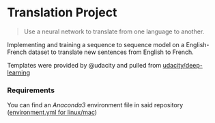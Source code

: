 # Translation Project
> Use a neural network to translate from one language to another.

Implementing and training a sequence to sequence model on a English-French dataset to translate new sentences from English to French.

Templates were provided by @udacity and pulled from [udacity/deep-learning](https://github.com/udacity/deep-learning/tree/master/language-translation)

### Requirements
You can find an _Anaconda3_ environment file in said repository ([environment.yml for linux/mac](https://github.com/udacity/deep-learning/blob/master/intro-to-tensorflow/environment.yml))
